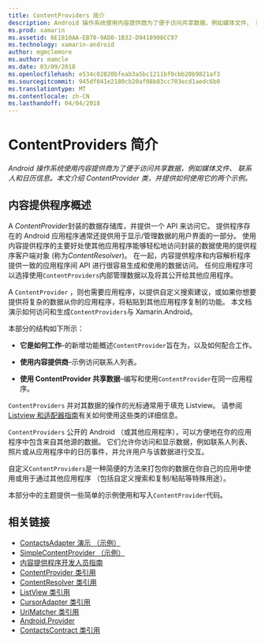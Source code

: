 ```yaml
---
title: ContentProviders 简介
description: Android 操作系统使用内容提供商为了便于访问共享数据，例如媒体文件、 联系人和日历信息。 本文介绍 ContentProvider 类，并提供如何使用它的两个示例。
ms.prod: xamarin
ms.assetid: 6E1810AA-EB70-9AD0-1B32-D9418908CC97
ms.technology: xamarin-android
author: mgmclemore
ms.author: mamcle
ms.date: 03/09/2018
ms.openlocfilehash: e534c02820bfeab3a5bc1211bf0cbb20b9821af3
ms.sourcegitcommit: 945df041e2180cb20af08b83cc703ecd1aedc6b0
ms.translationtype: MT
ms.contentlocale: zh-CN
ms.lasthandoff: 04/04/2018
---
```

# <a name="intro-to-contentproviders"></a>ContentProviders 简介

_Android 操作系统使用内容提供商为了便于访问共享数据，例如媒体文件、 联系人和日历信息。本文介绍 ContentProvider 类，并提供如何使用它的两个示例。_


## <a name="content-providers-overview"></a>内容提供程序概述

A *ContentProvider*封装的数据存储库，并提供一个 API 来访问它。 提供程序存在的 Android 应用程序通常还提供用于显示/管理数据的用户界面的一部分。 使用内容提供程序的主要好处使其他应用程序能够轻松地访问封装的数据使用的提供程序客户端对象 (称为*ContentResolver*)。 在一起，内容提供程序和内容解析程序提供一致的应用程序间 API 进行很容易生成和使用的数据访问。 任何应用程序可以选择使用`ContentProviders`内部管理数据以及将其公开给其他应用程序。

A `ContentProvider` ，则也需要应用程序，以提供自定义搜索建议，或如果你想要提供将复杂的数据从你的应用程序，将粘贴到其他应用程序复制的功能。 本文档演示如何访问和生成`ContentProviders`与 Xamarin.Android。

本部分的结构如下所示：

- **它是如何工作**&ndash;的新增功能概述`ContentProvider`旨在为，以及如何配合工作。

- **使用内容提供商**&ndash;示例访问联系人列表。

- **使用 ContentProvider 共享数据**&ndash;编写和使用`ContentProvider`在同一应用程序。

`ContentProviders` 并对其数据的操作的光标通常用于填充 Listview。 请参阅[Listview 和适配器指南](~/android/user-interface/layouts/list-view/index.md)有关如何使用这些类的详细信息。

`ContentProviders` 公开的 Android （或其他应用程序），可以方便地在你的应用程序中包含来自其他源的数据。 它们允许你访问和显示数据，例如联系人列表、 照片或从应用程序中的日历事件，并允许用户与该数据进行交互。

自定义`ContentProviders`是一种简便的方法来打包你的数据在你自己的应用中使用或用于通过其他应用程序 （包括自定义搜索和复制/粘贴等特殊用途）。

本部分中的主题提供一些简单的示例使用和写入`ContentProvider`代码。



## <a name="related-links"></a>相关链接

- [ContactsAdapter 演示 （示例）](https://developer.xamarin.com/samples/monodroid/PlatformFeatures/ContactsAdapterDemo/)
- [SimpleContentProvider （示例）](https://developer.xamarin.com/samples/monodroid/PlatformFeatures/SimpleContentProvider)
- [内容提供程序开发人员指南](http://developer.android.com/guide/topics/providers/content-providers.html)
- [ContentProvider 类引用](https://developer.xamarin.com/api/type/Android.Content.ContentProvider/)
- [ContentResolver 类引用](https://developer.xamarin.com/api/type/Android.Content.ContentResolver/)
- [ListView 类引用](https://developer.xamarin.com/api/type/Android.Widget.ListView/)
- [CursorAdapter 类引用](https://developer.xamarin.com/api/type/Android.Widget.CursorAdapter/)
- [UriMatcher 类引用](https://developer.xamarin.com/api/type/Android.Content.UriMatcher/)
- [Android.Provider](https://developer.xamarin.com/api/namespace/Android.Provider/)
- [ContactsContract 类引用](https://developer.xamarin.com/api/type/Android.Provider.ContactsContract/)
